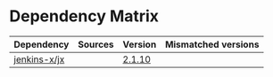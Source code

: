 # Dependency Matrix

Dependency | Sources | Version | Mismatched versions
---------- | ------- | ------- | -------------------
[jenkins-x/jx](https://github.com/jenkins-x/jx.git) |  | [2.1.10](https://github.com/jenkins-x/jx/releases/tag/v2.1.10) | 
